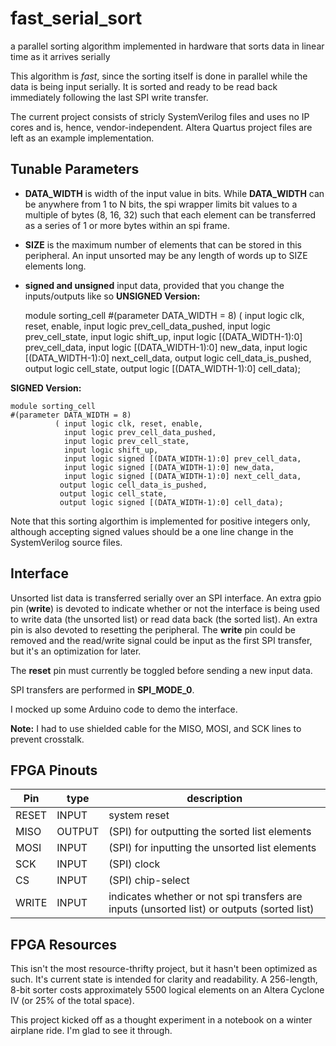 # fast_serial_sort

a parallel sorting algorithm implemented in hardware that sorts data in linear time as it arrives serially

This algorithm is _fast_, since the sorting itself is done in parallel while the data is being input serially.
It is sorted and ready to be read back immediately following the last SPI write transfer.

The current project consists of stricly SystemVerilog files and uses no IP cores and is, hence, vendor-independent.
Altera Quartus project files are left as an example implementation.

## Tunable Parameters

* __DATA_WIDTH__ is width of the input value in bits.
While __DATA_WIDTH__ can be anywhere from 1 to N bits, the spi wrapper limits bit values to a multiple of bytes (8, 16, 32)
such that each element can be transferred as a series of 1 or more bytes within an spi frame.

* __SIZE__ is the maximum number of elements that can be stored in this peripheral.
An input unsorted may be any length of words up to SIZE elements long.

* __signed and unsigned__ input data, provided that you change the inputs/outputs like so
__UNSIGNED Version:__

    module sorting_cell
    #(parameter DATA_WIDTH = 8)
              ( input logic clk, reset, enable,
                input logic prev_cell_data_pushed,
                input logic prev_cell_state,
                input logic shift_up,
                input logic [(DATA_WIDTH-1):0] prev_cell_data,
                input logic [(DATA_WIDTH-1):0] new_data,
                input logic [(DATA_WIDTH-1):0] next_cell_data,
               output logic cell_data_is_pushed,
               output logic cell_state,
               output logic [(DATA_WIDTH-1):0] cell_data);

__SIGNED Version:__

    module sorting_cell
    #(parameter DATA_WIDTH = 8)
              ( input logic clk, reset, enable,
                input logic prev_cell_data_pushed,
                input logic prev_cell_state,
                input logic shift_up,
                input logic signed [(DATA_WIDTH-1):0] prev_cell_data,
                input logic signed [(DATA_WIDTH-1):0] new_data,
                input logic signed [(DATA_WIDTH-1):0] next_cell_data,
               output logic cell_data_is_pushed,
               output logic cell_state,
               output logic signed [(DATA_WIDTH-1):0] cell_data);

Note that this sorting algorthim is implemented for positive integers only, although accepting signed values should be a one line change in the SystemVerilog source files.

## Interface
Unsorted list data is transferred serially over an SPI interface.
An extra gpio pin (__write__) is devoted to indicate whether or not the interface is being used to write data (the unsorted list) or read data back (the sorted list). An extra pin is also devoted to resetting the peripheral.
The __write__ pin could be removed and the read/write signal could be input as the first SPI transfer, but it's an optimization for later.

The __reset__ pin must currently be toggled before sending a new input data.

SPI transfers are performed in __SPI_MODE_0__.

I mocked up some Arduino code to demo the interface.

__Note:__ I had to use shielded cable for the MISO, MOSI, and SCK lines to prevent crosstalk.

## FPGA Pinouts

| Pin   | type   | description                                                                                |
|-------|--------|--------------------------------------------------------------------------------------------|
| RESET | INPUT  | system reset                                                                               |
| MISO  | OUTPUT | (SPI) for outputting the sorted list elements                                              |
| MOSI  | INPUT  | (SPI) for inputting the unsorted list elements                                             |
| SCK   | INPUT  | (SPI) clock                                                                                |
| CS    | INPUT  | (SPI) chip-select                                                                          |
| WRITE | INPUT  | indicates whether or not spi transfers are inputs (unsorted list) or outputs (sorted list) |


## FPGA Resources

This isn't the most resource-thrifty project, but it hasn't been optimized as such.
It's current state is intended for clarity and readability.
A 256-length, 8-bit sorter costs approximately 5500 logical elements on an Altera Cyclone IV (or 25% of the total space).

This project kicked off as a thought experiment in a notebook on a winter airplane ride.
I'm glad to see it through.
